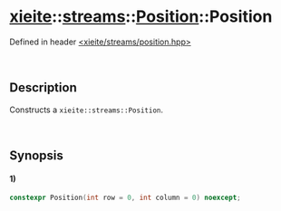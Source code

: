# [xieite](../../../../../../xieite.md)\:\:[streams](../../../../../../streams.md)\:\:[Position](../../../../position.md)\:\:Position
Defined in header [<xieite/streams/position.hpp>](../../../../../../../include/xieite/streams/position.hpp)

&nbsp;

## Description
Constructs a `xieite::streams::Position`.

&nbsp;

## Synopsis
#### 1)
```cpp
constexpr Position(int row = 0, int column = 0) noexcept;
```
